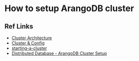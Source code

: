 
# How to setup ArangoDB cluster

## Ref Links

* [Cluster Architecture](https://www.arangodb.com/docs/stable/architecture-deployment-modes-cluster-architecture.html)
* [Cluster & Config](https://stackoverflow.com/questions/39120065/setting-up-arango-cluster-using-arangod-conf-etc-arangodb3-arangod-conf-inste)
* [starting-a-cluster](https://www.arangodb.com/docs/stable/tutorials-starter.html#starting-a-cluster)
* [Distributed Database - ArangoDB Cluster Setup](https://www.youtube.com/watch?v=v5K0ueF6Acg)